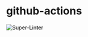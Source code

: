 # github-actions

![Super-Linter](https://github.com/jonathangriguol/githubactions/workflows/Super-Linter/badge.svg)